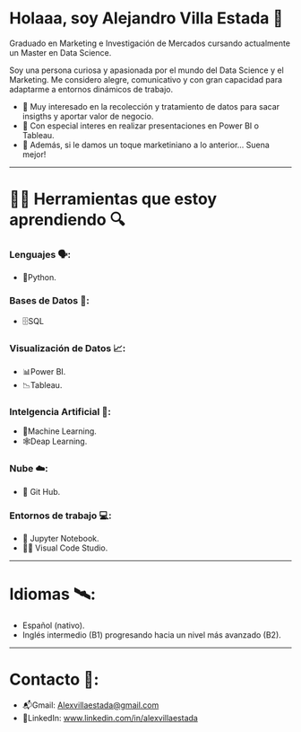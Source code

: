 # Holaaa, soy Alejandro Villa Estada 👋

Graduado en Marketing e Investigación de Mercados cursando actualmente un Master en Data Science.

Soy una persona curiosa y apasionada por el mundo del Data Science y el Marketing. Me considero alegre, comunicativo y con gran capacidad para adaptarme a entornos dinámicos de trabajo.

- 🔬 Muy interesado en la recolección y tratamiento de datos para sacar insigths y aportar valor de negocio.
- 🧮 Con especial interes en realizar presentaciones en Power BI o Tableau.
- 📢 Además, si le damos un toque marketiniano a lo anterior... Suena mejor!

---

# 🔧🧰 Herramientas que estoy aprendiendo 🔍

### Lenguajes 🗣️:
- 🐍Python.

### Bases de Datos 📂:
- 🗄️SQL

### Visualización de Datos 📈:
- 📊Power BI.
- 📉Tableau.

### Intelgencia Artificial 🧠: 
- 🤖Machine Learning.
- 🕸️Deap Learning.

### Nube ☁️:
- 🐙 Git Hub.

### Entornos de trabajo 💻:
- 📝 Jupyter Notebook.
- 👨‍💻 Visual Code Studio.

---

# Idiomas 🛰️:
- Español (nativo).
- Inglés intermedio (B1) progresando hacia un nivel más avanzado (B2).

---

# Contacto 📧:
- 📬Gmail: Alexvillaestada@gmail.com
- 💼LinkedIn: www.linkedin.com/in/alexvillaestada
